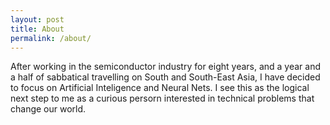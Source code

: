 ```yaml
---
layout: post
title: About
permalink: /about/
---
```


After working in the semiconductor industry for eight years, and a year and a half of sabbatical travelling on South and South-East Asia, I have decided to focus on Artificial Inteligence and Neural Nets. I see this as the logical next step to me as a curious persorn interested in technical problems that change our world. 
